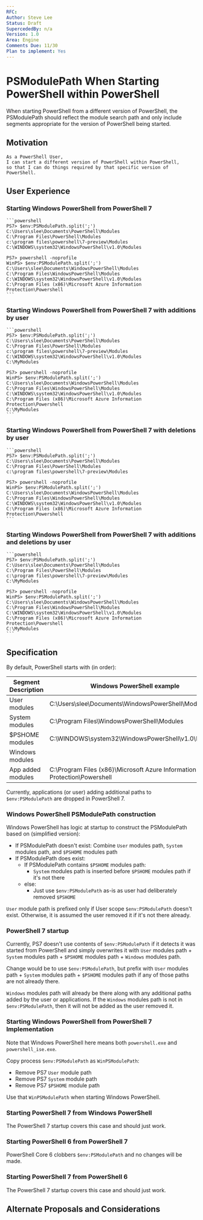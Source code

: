 ```yaml
---
RFC:
Author: Steve Lee
Status: Draft
SupercededBy: n/a
Version: 1.0
Area: Engine
Comments Due: 11/30
Plan to implement: Yes
---
```


# PSModulePath When Starting PowerShell within PowerShell

When starting PowerShell from a different version of PowerShell, the PSModulePath
should reflect the module search path and only include segments appropriate for
the version of PowerShell being started.

## Motivation

    As a PowerShell User,
    I can start a different version of PowerShell within PowerShell,
    so that I can do things required by that specific version of PowerShell.

## User Experience

### Starting Windows PowerShell from PowerShell 7

    ```powershell
    PS7> $env:PSModulePath.split(';')
    C:\Users\slee\Documents\PowerShell\Modules
    C:\Program Files\PowerShell\Modules
    c:\program files\powershell\7-preview\Modules
    C:\WINDOWS\system32\WindowsPowerShell\v1.0\Modules

    PS7> powershell -noprofile
    WinPS> $env:PSModulePath.split(';')
    C:\Users\slee\Documents\WindowsPowerShell\Modules
    C:\Program Files\WindowsPowerShell\Modules
    C:\WINDOWS\system32\WindowsPowerShell\v1.0\Modules
    C:\Program Files (x86)\Microsoft Azure Information Protection\Powershell
    ```

### Starting Windows PowerShell from PowerShell 7 with additions by user

    ```powershell
    PS7> $env:PSModulePath.split(';')
    C:\Users\slee\Documents\PowerShell\Modules
    C:\Program Files\PowerShell\Modules
    c:\program files\powershell\7-preview\Modules
    C:\WINDOWS\system32\WindowsPowerShell\v1.0\Modules
    C:\MyModules

    PS7> powershell -noprofile
    WinPS> $env:PSModulePath.split(';')
    C:\Users\slee\Documents\WindowsPowerShell\Modules
    C:\Program Files\WindowsPowerShell\Modules
    C:\WINDOWS\system32\WindowsPowerShell\v1.0\Modules
    C:\Program Files (x86)\Microsoft Azure Information Protection\Powershell
    C:\MyModules
    ```

### Starting Windows PowerShell from PowerShell 7 with deletions by user

    ```powershell
    PS7> $env:PSModulePath.split(';')
    C:\Users\slee\Documents\PowerShell\Modules
    C:\Program Files\PowerShell\Modules
    c:\program files\powershell\7-preview\Modules

    PS7> powershell -noprofile
    WinPS> $env:PSModulePath.split(';')
    C:\Users\slee\Documents\WindowsPowerShell\Modules
    C:\Program Files\WindowsPowerShell\Modules
    C:\WINDOWS\system32\WindowsPowerShell\v1.0\Modules
    C:\Program Files (x86)\Microsoft Azure Information Protection\Powershell
    ```

### Starting Windows PowerShell from PowerShell 7 with additions and deletions by user

    ```powershell
    PS7> $env:PSModulePath.split(';')
    C:\Users\slee\Documents\PowerShell\Modules
    C:\Program Files\PowerShell\Modules
    c:\program files\powershell\7-preview\Modules
    C:\MyModules

    PS7> powershell -noprofile
    WinPS> $env:PSModulePath.split(';')
    C:\Users\slee\Documents\WindowsPowerShell\Modules
    C:\Program Files\WindowsPowerShell\Modules
    C:\WINDOWS\system32\WindowsPowerShell\v1.0\Modules
    C:\Program Files (x86)\Microsoft Azure Information Protection\Powershell
    C:\MyModules
    ```

## Specification

By default, PowerShell starts with (in order):

| Segment Description | Windows PowerShell example                                               | PowerShell 7 example                              |
|---------------------|--------------------------------------------------------------------------|---------------------------------------------------|
| User modules        | C:\Users\slee\Documents\WindowsPowerShell\Modules                        | C:\Users\slee\Documents\PowerShell\Modules        |
| System modules      | C:\Program Files\WindowsPowerShell\Modules                               | C:\Program Files\PowerShell\Modules               |
| $PSHOME modules     | C:\WINDOWS\system32\WindowsPowerShell\v1.0\Modules                       | c:\program files\powershell\7-preview\Modules     |
| Windows modules     |                                                                          | C:\WINDOWS\system32\WindowsPowerShell\v1.0\Module |
| App added modules   | C:\Program Files (x86)\Microsoft Azure Information Protection\Powershell |                                                   |

Currently, applications (or user) adding additional paths to `$env:PSModulePath` are dropped in PowerShell 7.

### Windows PowerShell PSModulePath construction

Windows PowerShell has logic at startup to construct the PSModulePath based on (simplified version):

- If PSModulePath doesn't exist: Combine `User` modules path, `System` modules path, and `$PSHOME` modules path
- If PSModulePath does exist:
  - If PSModulePath contains `$PSHOME` modules path:
    - `System` modules path is inserted before `$PSHOME` modules path if it's not there
  - else:
    - Just use `$env:PSModulePath` as-is as user had deliberately removed `$PSHOME`

`User` module path is prefixed only if User scope `$env:PSModulePath` doesn't exist.
Otherwise, it is assumed the user removed it if it's not there already.

### PowerShell 7 startup

Currently, PS7 doesn't use contents of `$env:PSModulePath` if it detects it was started from PowerShell
and simply overwrites it with `User` modules path + `System` modules path + `$PSHOME` modules path + `Windows` modules path.

Change would be to use `$env:PSModulePath`, but prefix with `User` modules path + `System` modules path +
`$PSHOME` modules path if any of those paths are not already there.

`Windows` modules path will already be there along with any additional paths added by the user or applications.
If the `Windows` modules path is not in `$env:PSModulePath`, then it will not be added as the user removed it.

### Starting Windows PowerShell from PowerShell 7 Implementation

Note that Windows PowerShell here means both `powershell.exe` and `powershell_ise.exe`.

Copy process `$env:PSModulePath` as `WinPSModulePath`:

- Remove PS7 `User` module path
- Remove PS7 `System` module path
- Remove PS7 `$PSHOME` module path

Use that `WinPSModulePath` when starting Windows PowerShell.

### Starting PowerShell 7 from Windows PowerShell

The PowerShell 7 startup covers this case and should just work.

### Starting PowerShell 6 from PowerShell 7

PowerShell Core 6 clobbers `$env:PSModulePath` and no changes will be made.

### Starting PowerShell 7 from PowerShell 6

The PowerShell 7 startup covers this case and should just work.

## Alternate Proposals and Considerations
